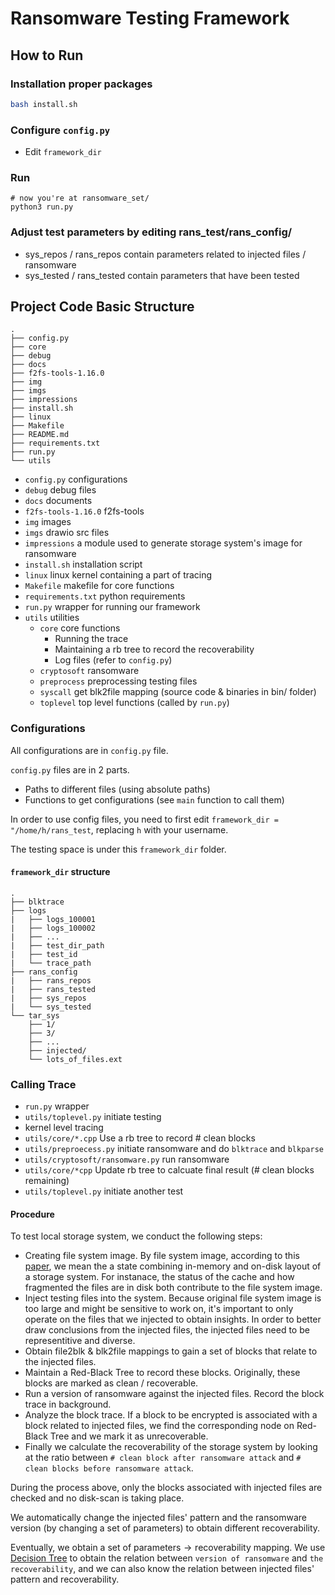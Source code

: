 # Ransomware Testing Framework


## How to Run

### Installation proper packages

```bash
bash install.sh
```

### Configure `config.py`

* Edit `framework_dir`

### Run 

```
# now you're at ransomware_set/
python3 run.py
```

### Adjust test parameters by editing rans_test/rans_config/ 
* sys_repos / rans_repos contain parameters related to injected files / ransomware
* sys_tested / rans_tested contain parameters that have been tested

## Project Code Basic Structure

```
.
├── config.py
├── core
├── debug
├── docs
├── f2fs-tools-1.16.0
├── img
├── imgs
├── impressions
├── install.sh
├── linux
├── Makefile
├── README.md
├── requirements.txt
├── run.py
└── utils
```

* `config.py` configurations
* `debug` debug files
* `docs` documents
* `f2fs-tools-1.16.0` f2fs-tools
* `img` images
* `imgs` drawio src files
* `impressions` a module used to generate storage system's image for ransomware
* `install.sh` installation script
* `linux` linux kernel containing a part of tracing
* `Makefile` makefile for core functions
* `requirements.txt` python requirements
* `run.py` wrapper for running our framework
* `utils` utilities
  * `core` core functions
    * Running the trace
    * Maintaining a rb tree to record the recoverability
    * Log files (refer to `config.py`)
  * `cryptosoft` ransomware
  * `preprocess` preprocessing testing files
  * `syscall` get blk2file mapping (source code & binaries in bin/ folder)
  * `toplevel` top level functions (called by `run.py`)


### Configurations

All configurations are in `config.py` file.

`config.py` files are in 2 parts. 

* Paths to different files (using absolute paths)
* Functions to get configurations (see `main` function to call them)

In order to use config files, you need to first edit `framework_dir = "/home/h/rans_test`, 
replacing `h` with your username. 

The testing space is under this `framework_dir` folder.

#### `framework_dir` structure

```
.
├── blktrace
├── logs
|   ├── logs_100001
|   ├── logs_100002
|   ├── ...
|   ├── test_dir_path
|   ├── test_id
|   └── trace_path
├── rans_config
|   ├── rans_repos
|   ├── rans_tested
|   ├── sys_repos
|   └── sys_tested
└── tar_sys
    ├── 1/
    ├── 3/
    ├── ...
    ├── injected/
    └── lots_of_files.ext
```

### Calling Trace

* `run.py` wrapper
* `utils/toplevel.py` initiate testing
* kernel level tracing
* `utils/core/*.cpp` Use a rb tree to record # clean blocks
* `utils/preproecess.py` initiate ransomware and do `blktrace` and `blkparse`
* `utils/cryptosoft/ransomware.py` run ransomware
* `utils/core/*cpp` Update rb tree to calcuate final result (# clean blocks remaining)
* `utils/toplevel.py` initiate another test

#### Procedure

To test local storage system, we conduct the following steps:
* Creating file system image. By file system image, according to this [paper](https://www.usenix.org/legacy/events/fast09/tech/full_papers/agrawal/agrawal.pdf), we mean the a state combining in-memory and on-disk layout of a storage system. For instanace, the status of the cache and how fragmented the files are in disk both contribute to the file system image. 
* Inject testing files into the system. Because original file system image is too large and might be sensitive to work on, it's important to only operate on the files that we injected to obtain insights. In order to better draw conclusions from the injected files, the injected files need to be representitive and diverse.
* Obtain file2blk & blk2file mappings to gain a set of blocks that relate to the injected files.
* Maintain a Red-Black Tree to record these blocks. Originally, these blocks are marked as clean / recoverable.
* Run a version of ransomware against the injected files. Record the block trace in background.
* Analyze the block trace. If a block to be encrypted is associated with a block related to injected files, we find the corresponding node on Red-Black Tree and we mark it as unrecoverable.
* Finally we calculate the recoverability of the storage system by looking at the ratio between `# clean block after ransomware attack` and `# clean blocks before ransomware attack`.

During the process above, only the blocks associated with injected files are checked and no disk-scan is taking place.

We automatically change the injected files' pattern and the ransomware version (by changing a set of parameters) to obtain different recoverability.

Eventually, we obtain a set of $\text{parameters} \rightarrow \text{recoverability}$ mapping. We use [Decision Tree](https://scikit-learn.org/stable/modules/tree.html) to obtain the relation between `version of ransomware` and `the recoverability`, and we can also know the relation between injected files' pattern and recoverability.